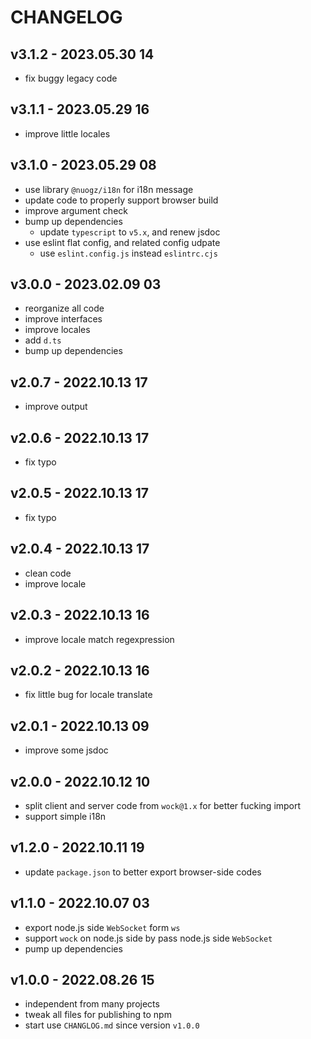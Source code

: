 # CHANGELOG

## v3.1.2 - 2023.05.30 14
* fix buggy legacy code


## v3.1.1 - 2023.05.29 16
* improve little locales


## v3.1.0 - 2023.05.29 08
* use library `@nuogz/i18n` for i18n message
* update code to properly support browser build
* improve argument check
* bump up dependencies
	* update `typescript` to `v5.x`, and renew jsdoc
* use eslint flat config, and related config udpate
	* use `eslint.config.js` instead `eslintrc.cjs`


## v3.0.0 - 2023.02.09 03
* reorganize all code
* improve interfaces
* improve locales
* add `d.ts`
* bump up dependencies


## v2.0.7 - 2022.10.13 17
* improve output


## v2.0.6 - 2022.10.13 17
* fix typo


## v2.0.5 - 2022.10.13 17
* fix typo


## v2.0.4 - 2022.10.13 17
* clean code
* improve locale


## v2.0.3 - 2022.10.13 16
* improve locale match regexpression


## v2.0.2 - 2022.10.13 16
* fix little bug for locale translate


## v2.0.1 - 2022.10.13 09
* improve some jsdoc


## v2.0.0 - 2022.10.12 10
* split client and server code from `wock@1.x` for better fucking import
* support simple i18n


## v1.2.0 - 2022.10.11 19
* update `package.json` to better export browser-side codes


## v1.1.0 - 2022.10.07 03
* export node.js side `WebSocket` form `ws`
* support `wock` on node.js side by pass node.js side `WebSocket`
* pump up dependencies


## v1.0.0 - 2022.08.26 15
* independent from many projects
* tweak all files for publishing to npm
* start use `CHANGLOG.md` since version `v1.0.0`
